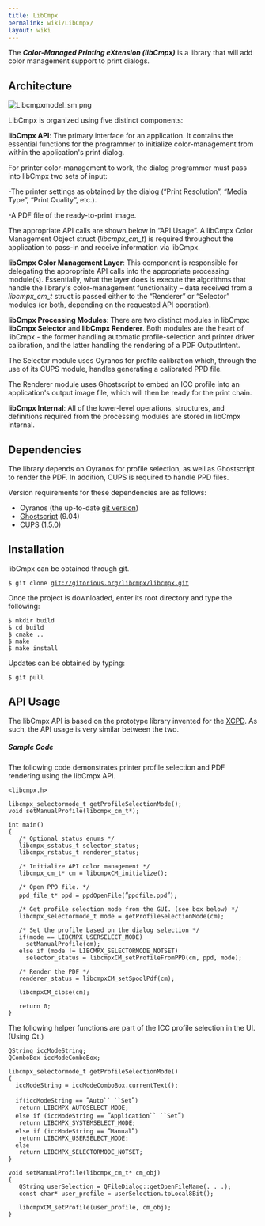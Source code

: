 ```yaml
---
title: LibCmpx
permalink: wiki/LibCmpx/
layout: wiki
---
```


The ***Color-Managed Printing eXtension (libCmpx)*** is a library that
will add color management support to print dialogs.

Architecture
------------

![](Libcmpxmodel_sm.png "Libcmpxmodel_sm.png")

LibCmpx is organized using five distinct components:

**libCmpx API**: The primary interface for an application. It contains
the essential functions for the programmer to initialize
color-management from within the application's print dialog.

For printer color-management to work, the dialog programmer must pass
into libCmpx two sets of input:

-The printer settings as obtained by the dialog (“Print Resolution”,
“Media Type”, “Print Quality”, etc.).

-A PDF file of the ready-to-print image.

The appropriate API calls are shown below in “API Usage”. A libCmpx
Color Management Object struct (*libcmpx\_cm\_t*) is required throughout
the application to pass-in and receive information via libCmpx.

**libCmpx Color Management Layer**: This component is responsible for
delegating the appropriate API calls into the appropriate processing
module(s). Essentially, what the layer does is execute the algorithms
that handle the library's color-management functionality – data received
from a *libcmpx\_cm\_t* struct is passed either to the “Renderer” or
“Selector” modules (or both, depending on the requested API operation).

**libCmpx Processing Modules**: There are two distinct modules in
libCmpx: **libCmpx Selector** and **libCmpx Renderer**. Both modules are
the heart of libCmpx - the former handling automatic profile-selection
and printer driver calibration, and the latter handling the rendering of
a PDF OutputIntent.

The Selector module uses Oyranos for profile calibration which, through
the use of its CUPS module, handles generating a calibrated PPD file.

The Renderer module uses Ghostscript to embed an ICC profile into an
application's output image file, which will then be ready for the print
chain.

**libCmpx Internal**: All of the lower-level operations, structures, and
definitions required from the processing modules are stored in libCmpx
internal.

Dependencies
------------

The library depends on Oyranos for profile selection, as well as
Ghostscript to render the PDF. In addition, CUPS is required to handle
PPD files.

Version requirements for these dependencies are as follows:

-   Oyranos (the up-to-date [git
    version](http://www.oyranos.org/wiki/index.php?title=Oyranos/git))
-   [Ghostscript](http://pages.cs.wisc.edu/~ghost/) (9.04)
-   [CUPS](http://www.cups.org/software.php) (1.5.0)

Installation
------------

libCmpx can be obtained through git.

`$ git clone `[`git://gitorious.org/libcmpx/libcmpx.git`](git://gitorious.org/libcmpx/libcmpx.git)

Once the project is downloaded, enter its root directory and type the
following:

`$ mkdir build`  
`$ cd build`  
`$ cmake ..`  
`$ make`  
`$ make install`

Updates can be obtained by typing:

`$ git pull`

API Usage
---------

The libCmpx API is based on the prototype library invented for the
[XCPD](http://www.oyranos.org/wiki/index.php?title=XCPD#API_Usage). As
such, the API usage is very similar between the two.

##### Sample Code

The following code demonstrates printer profile selection and PDF
rendering using the libCmpx API.

`<libcmpx.h>`

`libcmpx_selectormode_t getProfileSelectionMode();`  
`void setManualProfile(libcmpx_cm_t*);`

`int main()`  
`{`  
`   /* Optional status enums */`  
`   libcmpx_sstatus_t selector_status;`  
`   libcmpx_rstatus_t renderer_status;`  
  
`   /* Initialize API color management */`  
`   libcmpx_cm_t* cm = libcmpxCM_initialize();     `  
  
`   /* Open PPD file. */`  
`   ppd_file_t* ppd = ppdOpenFile(`“`ppdfile.ppd`”`);`  
  
`   /* Get profile selection mode from the GUI. (see box below) */`  
`   libcmpx_selectormode_t mode = getProfileSelectionMode(cm); `  
  
`   /* Set the profile based on the dialog selection */`  
`   if(mode == LIBCMPX_USERSELECT_MODE)`  
`     setManualProfile(cm);`  
`   else if (mode != LIBCMPX_SELECTORMODE_NOTSET)`  
`     selector_status = libcmpxCM_setProfileFromPPD(cm, ppd, mode);`  
  
`   /* Render the PDF */`  
`   renderer_status = libcmpxCM_setSpoolPdf(cm);`  
  
`   libcmpxCM_close(cm);`  
  
`   return 0;`  
`}`

The following helper functions are part of the ICC profile selection in
the UI. (Using Qt.)

`QString iccModeString;`  
`QComboBox iccModeComboBox;`

`libcmpx_selectormode_t getProfileSelectionMode()`  
`{`  
`  iccModeString = iccModeComboBox.currentText(); `  
  
`  if(iccModeString == `“`Auto`` ``Set`”`)`  
`   return LIBCMPX_AUTOSELECT_MODE;`  
`  else if (iccModeString == `“`Application`` ``Set`”`)`  
`   return LIBCMPX_SYSTEMSELECT_MODE;`  
`  else if (iccModeString == `“`Manual`”`) `  
`   return LIBCMPX_USERSELECT_MODE; `  
`  else`  
`   return LIBCMPX_SELECTORMODE_NOTSET;`  
`}`  
  
`void setManualProfile(libcmpx_cm_t* cm_obj)`  
`{`  
`   QString userSelection = QFileDialog::getOpenFileName(. . .);`  
`   const char* user_profile = userSelection.toLocal8Bit();`  
  
`   libcmpxCM_setProfile(user_profile, cm_obj);  `  
`}`
